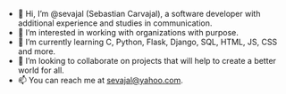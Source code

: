 - 👋 Hi, I’m @sevajal (Sebastian Carvajal), a software developer with additional experience and studies in communication.
- 👀 I’m interested in working with organizations with purpose.
- 🌱 I’m currently learning C, Python, Flask, Django, SQL, HTML, JS, CSS and more.
- 💞️ I’m looking to collaborate on projects that will help to create a better world for all. 
- 📫 You can reach me at sevajal@yahoo.com.

<!---
sevajal/sevajal is a ✨ special ✨ repository because its `README.md` (this file) appears on your GitHub profile.
You can click the Preview link to take a look at your changes.
--->
